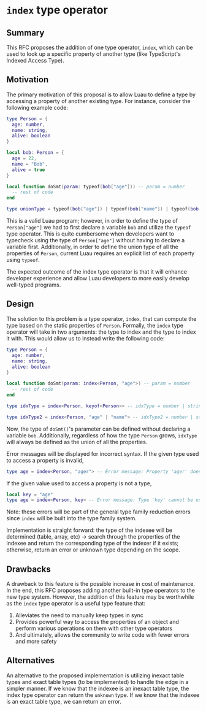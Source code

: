 # `index` type operator

## Summary

This RFC proposes the addition of one type operator, `index`, which can be used to look up a specific property of another type (like TypeScript's Indexed Access Type).

## Motivation

The primary motivation of this proposal is to allow Luau to define a type by accessing a property of another existing type. For instance, consider the following example code:
```lua
type Person = {
  age: number,
  name: string,
  alive: boolean
}

local bob: Person = {
  age = 22,
  name = "Bob",
  alive = true
}

local function doSmt(param: typeof(bob["age"])) -- param = number
  -- rest of code
end

type unionType = typeof(bob["age"]) | typeof(bob["name"]) | typeof(bob["alive"]) -- unionType = number | string | boolean
```

This is a valid Luau program; however, in order to define the type of `Person["age"]` we had to first declare a variable `bob` and utilize the `typeof` type operator. This is quite cumbersome when developers want to typecheck using the type of `Person["age"]` without having to declare a variable first. Additionally, in order to define the union type of all the properties of `Person`, current Luau requires an explicit list of each property using `typeof`.

The expected outcome of the index type operator is that it will enhance developer experience and allow Luau developers to more easily develop well-typed programs.

## Design

The solution to this problem is a type operator, `index`, that can compute the type based on the static properties of `Person`. Formally, the `index` type operator will take in two arguments: the type to index and the type to index it with. This would allow us to instead write the following code:
```lua
type Person = {
  age: number,
  name: string,
  alive: boolean
}

local function doSmt(param: index<Person, "age">) -- param = number
  -- rest of code
end

type idxType = index<Person, keyof<Person>> -- idxType = number | string | boolean

type idxType2 = index<Person, "age" | "name"> -- idxType2 = number | string
```

Now, the type of `doSmt()`'s parameter can be defined without declaring a variable `bob`. Additionally, regardless of how the type `Person` grows, `idxType` will always be defined as the union of all the properties.

Error messages will be displayed for incorrect syntax. If the given type used to access a property is invalid, 
```lua
type age = index<Person, "ager"> -- Error message: Property 'ager' does not exist on type 'Person'.
```
If the given value used to access a property is not a type,
```lua
local key = "age"
type age = index<Person, key> -- Error message: Type 'key' cannot be used as an index type.
```
Note: these errors will be part of the general type family reduction errors since `index` will be built into the type family system.

Implementation is straight forward: the type of the indexee will be determined (table, array, etc) -> search through the properties of the indexee and return the corresponding type of the indexer if it exists; otherwise, return an error or unknown type depending on the scope. 

## Drawbacks

A drawback to this feature is the possible increase in cost of maintenance. In the end, this RFC proposes adding another built-in type operators to the new type system. However, the addition of this feature may be worthwhile as the `index` type operator is a useful type feature that:
1. Alleviates the need to manually keep types in sync
2. Provides powerful way to access the properties of an object and perform various operations on them with other type operators
2. And ultimately, allows the community to write code with fewer errors and more safety

## Alternatives

An alternative to the proposed implementation is utilizing inexact table types and exact table types (to be implemented) to handle the edge in a simpler manner. If we know that the indexee is an inexact table type, the index type operator can return the `unknown` type. If we know that the indexee is an exact table type, we can return an error.
